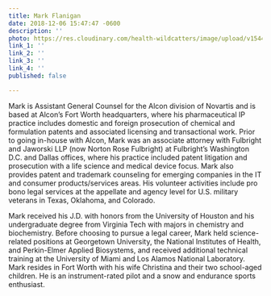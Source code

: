 ```yaml
---
title: Mark Flanigan
date: 2018-12-06 15:47:47 -0600
description: ''
photo: https://res.cloudinary.com/health-wildcatters/image/upload/v1544132883/image.png
link_1: ''
link_2: ''
link_3: ''
link_4: ''
published: false

---
```

Mark is Assistant General Counsel for the Alcon division of Novartis and is based at Alcon’s Fort Worth headquarters, where his pharmaceutical IP practice includes domestic and foreign prosecution of chemical and formulation patents and associated licensing and transactional work. Prior to going in-house with Alcon, Mark was an associate attorney with Fulbright and Jaworski LLP (now Norton Rose Fulbright) at Fulbright’s Washington D.C. and Dallas offices, where his practice included patent litigation and prosecution with a life science and medical device focus. Mark also provides patent and trademark counseling for emerging companies in the IT and consumer products/services areas. His volunteer activities include pro bono legal services at the appellate and agency level for U.S. military veterans in Texas, Oklahoma, and Colorado.

Mark received his J.D. with honors from the University of Houston and his undergraduate degree from Virginia Tech with majors in chemistry and biochemistry. Before choosing to pursue a legal career, Mark held science-related positions at Georgetown University, the National Institutes of Health, and Perkin-Elmer Applied Biosystems, and received additional technical training at the University of Miami and Los Alamos National Laboratory. Mark resides in Fort Worth with his wife Christina and their two school-aged children. He is an instrument-rated pilot and a snow and endurance sports enthusiast.